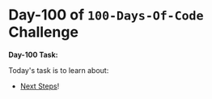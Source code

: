 # Day-100 of `100-Days-Of-Code` Challenge

**Day-100 Task:**

Today's task is to learn about:

- [Next Steps](https://nextjs.org/learn/dashboard-app/next-steps)!